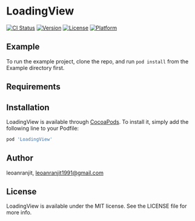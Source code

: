 # LoadingView

[![CI Status](https://img.shields.io/travis/leoanranjit/LoadingView.svg?style=flat)](https://travis-ci.org/leoanranjit/LoadingView)
[![Version](https://img.shields.io/cocoapods/v/LoadingView.svg?style=flat)](https://cocoapods.org/pods/LoadingView)
[![License](https://img.shields.io/cocoapods/l/LoadingView.svg?style=flat)](https://cocoapods.org/pods/LoadingView)
[![Platform](https://img.shields.io/cocoapods/p/LoadingView.svg?style=flat)](https://cocoapods.org/pods/LoadingView)

## Example

To run the example project, clone the repo, and run `pod install` from the Example directory first.

## Requirements

## Installation

LoadingView is available through [CocoaPods](https://cocoapods.org). To install
it, simply add the following line to your Podfile:

```ruby
pod 'LoadingView'
```

## Author

leoanranjit, leoanranjit1991@gmail.com

## License

LoadingView is available under the MIT license. See the LICENSE file for more info.
